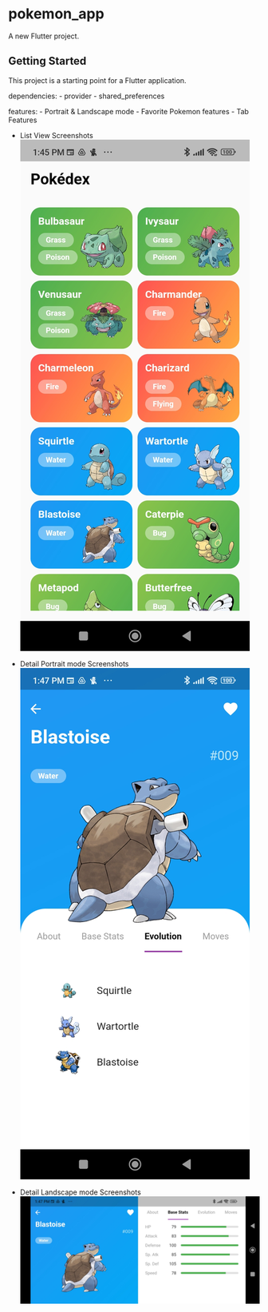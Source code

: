 # pokemon_app

A new Flutter project.

## Getting Started

This project is a starting point for a Flutter application.

dependencies: - provider - shared_preferences

features: - Portrait & Landscape mode - Favorite Pokemon features - Tab Features

- List View Screenshots
  ![alt text](Screenshot_2024-06-23-13-45-16-674_com.example.pokemon_app.jpg)

- Detail Portrait mode Screenshots
  ![alt text](Screenshot_2024-06-23-13-47-02-172_com.example.pokemon_app.jpg)

- Detail Landscape mode Screenshots
  ![alt text](Screenshot_2024-06-23-13-47-13-768_com.example.pokemon_app.jpg)
